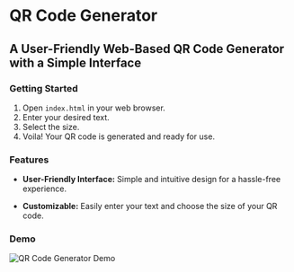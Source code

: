 # QR Code Generator

## A User-Friendly Web-Based QR Code Generator with a Simple Interface


### Getting Started

1. Open `index.html` in your web browser.
2. Enter your desired text.
3. Select the size.
4. Voila! Your QR code is generated and ready for use.

### Features

- **User-Friendly Interface:** Simple and intuitive design for a hassle-free experience.
  
- **Customizable:** Easily enter your text and choose the size of your QR code.

### Demo

![QR Code Generator Demo](https://github.com/khanyicode/QR_Code/assets/141396685/623cbe71-d1a4-441e-b5dc-1701da616d2a)
